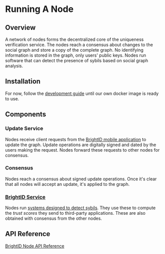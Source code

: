 # Running A Node
## Overview
A network of nodes forms the decentralized core of the uniqueness verification service. The nodes reach a consensus about changes to the social graph and store a copy of the complete graph. No identifying information is stored in the graph, only users' public keys. Nodes run software that can detect the presence of sybils based on social graph analysis.
## Installation
For now, follow the [development guide](https://github.com/BrightID/BrightID-Node/wiki/Development-Guide) until our own docker image is ready to use.
## Components
### Update Service
Nodes receive client requests from the [BrightID mobile application](https://github.com/BrightID/BrightID) to update the graph. Update operations are digitally signed and dated by the users making the request. Nodes forward these requests to other nodes for consensus.
### Consensus
Nodes reach a consensus about signed update operations. Once it's clear that all nodes will accept an update, it's applied to the graph.
### [BrightID Service](https://github.com/BrightID/BrightID-Service)
Nodes run [systems designed to detect sybils](https://github.com/BrightID/BrightID-Node/wiki/Anti-Sybil-Systems). They use these to compute the _trust scores_ they send to third-party applications.  These are also obtained with consensus from the other nodes.
## API Reference
[BrightID Node API Reference](https://github.com/BrightID/BrightID-Node/wiki/API-Reference)
